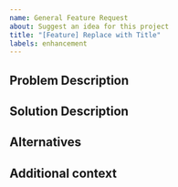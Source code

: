 ```yaml
---
name: General Feature Request
about: Suggest an idea for this project
title: "[Feature] Replace with Title"
labels: enhancement
---
```


## Problem Description
<!-- Describe the problem or issue that the proposed feature will solve (e.g., "I wish CC Catalog provided ... ") -->

## Solution Description
<!-- Describe what you want to happen -->

## Alternatives
<!-- Describe any alternative solutions or features you have considered -->

## Additional context
<!-- Add any other context about the feature request. -->
